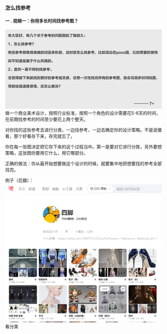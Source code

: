 ### 怎么找参考
#### 一 . 视频一：你用多长时间找参考图？ 
![picture 0](images/7ca896a50fd33db2927d8892e84d506d5ab322cb7634f988110232cbdb5adbb3.png)  
做一个商业美术设计，按照行业标准，按照一个角色的设计需要花5-6天的时间，在前期找参考的时间至少要花上两个整天。  

对你找的这些参考去进行分类，一边找参考，一边去确定你的设计策略。不是说傻看，那个好看存下来，存完就忘了。  

你在每一张图决定把它存下来的这个过程当中。第一是要对它进行分拣，另外要想策略，这张图你要用它什么，用它哪部分。  

正确的做法：你从最开始想要做这个设计的时候，就要集中地把想要找的参考全部找完。  

例子（花瓣）：  
![picture 1](images/f1393827df706d1e62e38ec69b377fb65d4c5d58f21877a803ac5ddc14d4227b.png)  
![picture 2](images/960e7d8868377e212697ce47b0f77c898f160f3aa3e678a90f9d2db6e18cc6ff.png)  
看分类  